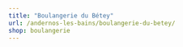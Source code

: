 ```yaml
---
title: "Boulangerie du Bétey"
url: /andernos-les-bains/boulangerie-du-betey/
shop: boulangerie
---
```

